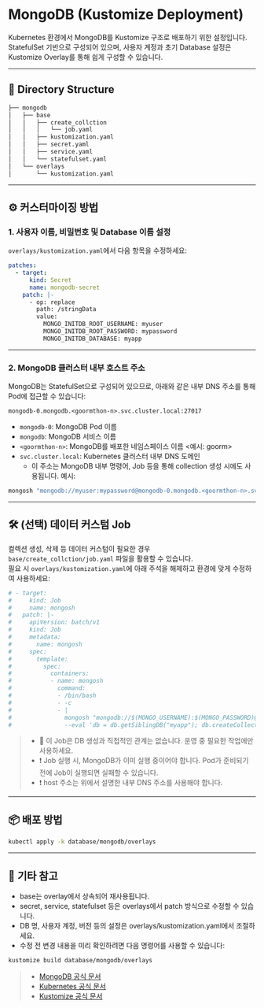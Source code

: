 # MongoDB (Kustomize Deployment)

Kubernetes 환경에서 MongoDB를 Kustomize 구조로 배포하기 위한 설정입니다.  
StatefulSet 기반으로 구성되어 있으며, 사용자 계정과 초기 Database 설정은 Kustomize Overlay를 통해 쉽게 구성할 수 있습니다.

---

## 📁 Directory Structure
```sh
├── mongodb
│   ├── base
│   │   ├── create_collction
│   │   │   └── job.yaml
│   │   ├── kustomization.yaml
│   │   ├── secret.yaml
│   │   ├── service.yaml
│   │   └── statefulset.yaml
│   └── overlays
│       └── kustomization.yaml
```
---

## ⚙️ 커스터마이징 방법

### 1. 사용자 이름, 비밀번호 및 Database 이름 설정

`overlays/kustomization.yaml`에서 다음 항목을 수정하세요:

```yaml
patches:
  - target: 
      kind: Secret
      name: mongodb-secret
    patch: |-
      - op: replace
        path: /stringData
        value:
          MONGO_INITDB_ROOT_USERNAME: myuser
          MONGO_INITDB_ROOT_PASSWORD: mypassword
          MONGO_INITDB_DATABASE: myapp
```
---
### 2. MongoDB 클러스터 내부 호스트 주소
MongoDB는 StatefulSet으로 구성되어 있으므로, 아래와 같은 내부 DNS 주소를 통해 Pod에 접근할 수 있습니다:
```
mongodb-0.mongodb.<goormthon-n>.svc.cluster.local:27017
```
- `mongodb-0`: MongoDB Pod 이름
- `mongodb`: MongoDB 서비스 이름
- `<goormthon-n>`: MongoDB를 배포한 네임스페이스 이름 <예시: goorm>
- `svc.cluster.local`: Kubernetes 클러스터 내부 DNS 도메인
    - 이 주소는 MongoDB 내부 명령어, Job 등을 통해 collection 생성 시에도 사용됩니다.
예시:
```js
mongosh "mongodb://myuser:mypassword@mongodb-0.mongodb.<goormthon-n>.svc.cluster.local:27017/admin"
```
---
## 🛠️ (선택) 데이터 커스텀 Job

컬렉션 생성, 삭제 등 데이터 커스텀이 필요한 경우 `base/create_collction/job.yaml` 파일을 활용할 수 있습니다.  
필요 시 `overlays/kustomization.yaml`에 아래 주석을 해제하고 환경에 맞게 수정하여 사용하세요:

```yaml
# - target:
#     kind: Job
#     name: mongosh
#   patch: |-
#     apiVersion: batch/v1
#     kind: Job
#     metadata:
#       name: mongosh
#     spec:
#       template:
#         spec:
#           containers:
#           - name: mongosh
#             command:
#             - /bin/bash
#             - -c
#             - |
#               mongosh "mongodb://$(MONGO_USERNAME):$(MONGO_PASSWORD)@mongodb-0.mongodb.<goormthon-n>.svc.cluster.local:27017/admin" \
#               --eval 'db = db.getSiblingDB("myapp"); db.createCollection("init_check"); print("✅ myapp DB and collection created.");'
```
> - 📝 이 Job은 DB 생성과 직접적인 관계는 없습니다. 운영 중 필요한 작업에만 사용하세요.  
> - ❗ Job 실행 시, MongoDB가 이미 실행 중이어야 합니다. Pod가 준비되기 전에 Job이 실행되면 실패할 수 있습니다.
> - ❗ host 주소는 위에서 설명한 내부 DNS 주소를 사용해야 합니다.
---
## 📦 배포 방법
```sh
kubectl apply -k database/mongodb/overlays
```
---
## 📌 기타 참고
- base는 overlay에서 상속되어 재사용됩니다.
- secret, service, statefulset 등은 overlays에서 patch 방식으로 수정할 수 있습니다.
- DB 명, 사용자 계정, 버전 등의 설정은 overlays/kustomization.yaml에서 조절하세요.
- 수정 전 변경 내용을 미리 확인하려면 다음 명령어를 사용할 수 있습니다:
```sh
kustomize build database/mongodb/overlays
```
> - [MongoDB 공식 문서](https://www.mongodb.com/docs/manual/)
> - [Kubernetes 공식 문서](https://kubernetes.io/docs/home/)
> - [Kustomize 공식 문서](https://kubernetes.io/docs/tasks/manage-kubernetes-objects/kustomization/)
